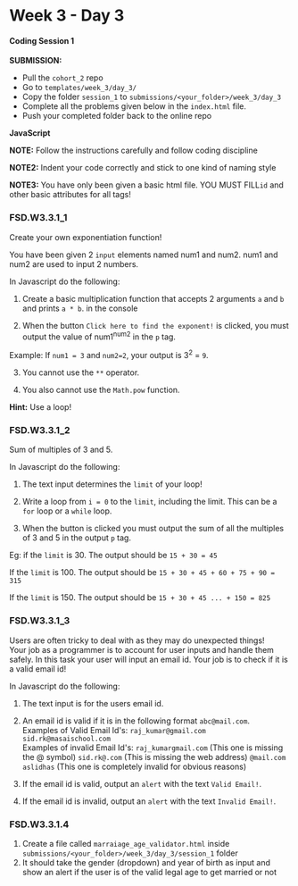 # Week 3 - Day 3

#### Coding Session 1

**SUBMISSION:**

- Pull the `cohort_2` repo
- Go to `templates/week_3/day_3/` 
- Copy  the folder `session_1`  to `submissions/<your_folder>/week_3/day_3`
- Complete all the problems given below in the `index.html` file.
- Push your completed folder back to the online repo

**JavaScript**

**NOTE:** Follow the instructions carefully and follow coding discipline

**NOTE2:** Indent your code correctly and stick to one kind of naming style

**NOTE3:** You have only been given a basic html file. YOU MUST FILL`id` and other basic attributes for all tags!

### FSD.W3.3.1_1

Create your own exponentiation function!

You have been given 2 `input` elements named num1 and num2. num1 and num2 are used to input 2 numbers. 

In Javascript do the following:  

1. Create a basic multiplication function that accepts 2 arguments `a` and `b` and prints `a * b`. in the console  

2. When the button `Click here to find the exponent!` is clicked, you must output the value of num1<sup>num2</sup> in the `p` tag.  

Example: If `num1 = 3` and  `num2=2`, your output is 3<sup>2</sup> = `9`.  

3. You cannot use the `**` operator.  
  
4. You also cannot use the `Math.pow` function. 

**Hint:** Use a loop!

### FSD.W3.3.1_2

Sum of multiples of 3 and 5.

In Javascript do the following: 

1. The text input determines the `limit` of your loop!

2. Write a loop from `i = 0` to the `limit`, including the limit. This can be a `for` loop or a `while` loop.

3. When the button is clicked you must output the sum of all the multiples of 3 and 5 in the output `p` tag.

Eg: if the `limit` is 30. The output should be `15 + 30 = 45`  

If the `limit` is 100. The output should be `15 + 30 + 45 + 60 + 75 + 90 = 315`  

If the `limit` is 150. The output should be `15 + 30 + 45 ... + 150 = 825`



### FSD.W3.3.1_3

Users are often tricky to deal with as they may do unexpected things!  
Your job as a programmer is to account for user inputs and handle them safely. 
In this task your user will input an email id. Your job is to check if it is a valid email id!

In Javascript do the following: 

1. The text input is for the users email id. 

2. An email id is valid if it is in the following format `abc@mail.com`.   
    Examples of Valid Email Id's: `raj_kumar@gmail.com` `sid.rk@masaischool.com`  
    Examples of invalid Email Id's: `raj_kumargmail.com` (This one is missing the @ symbol) `sid.rk@.com` (This is missing the web address) `@mail.com` `aslidhas` (This one is completely invalid for obvious reasons)

3. If the email id is valid, output an `alert` with the text `Valid Email!`.  

4. If the email id is invalid, output an `alert` with the text `Invalid Email!`.

### FSD.W3.3.1.4

1. Create a file called `marraiage_age_validator.html` inside `submissions/<your_folder>/week_3/day_3/session_1` folder
2. It should take the gender (dropdown) and year of birth as input and show an alert if the user is of the valid legal age to get married or not
